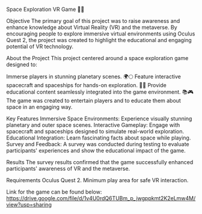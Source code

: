 Space Exploration VR Game 🚀🌌

Objective
The primary goal of this project was to raise awareness and enhance knowledge about Virtual Reality (VR) and the metaverse. By encouraging people to explore immersive virtual environments using Oculus Quest 2, the project was created to highlight the educational and engaging potential of VR technology.

About the Project
This project centered around a space exploration game designed to:

Immerse players in stunning planetary scenes. 🌍🌕
Feature interactive spacecraft and spaceships for hands-on exploration. 🚀✨
Provide educational content seamlessly integrated into the game environment. 📚🎮
The game was created to entertain players and to educate them about space in an engaging way.

Key Features
Immersive Space Environments: Experience visually stunning planetary and outer space scenes.
Interactive Gameplay: Engage with spacecraft and spaceships designed to simulate real-world exploration.
Educational Integration: Learn fascinating facts about space while playing.
Survey and Feedback: A survey was conducted during testing to evaluate participants' experiences and show the educational impact of the game.

Results
The survey results confirmed that the game successfully enhanced participants' awareness of VR and the metaverse.

Requirements
Oculus Quest 2.
Minimum play area for safe VR interaction.

Link for the game can be found below:
https://drive.google.com/file/d/1v4U0rdQ6TUBm_p_jwgppkmt2K2eLmw4M/view?usp=sharing


